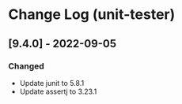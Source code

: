 # Change Log (unit-tester)

## [9.4.0] - 2022-09-05

### Changed

- Update junit to 5.8.1
- Update assertj to 3.23.1

